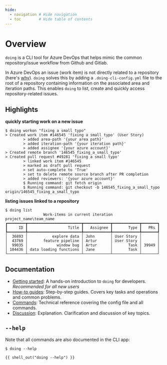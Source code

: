 ```yaml
---
hide:
  - navigation # Hide navigation
  - toc        # Hide table of contents
---
```


# Overview

`doing` is a CLI tool for Azure DevOps that helps mimic the common repository/issue workflow from Github and Gitlab.

In Azure DevOps an issue (work item) is not directly related to a repository (here's [why](discussion/oneproject_setup.md)). `doing` solves this by adding a `.doing-cli-config.yml` file to the root of a repository containing information on the associated area and iteration paths. This enables `doing` to list, create and quickly access repository-related issues.

## Highlights

**quickly starting work on a new issue**

<div class="termy termy-small">

```console
$ doing workon "fixing a small typo"
> Created work item #146545 'fixing a small typo' (User Story)
        > added area-path '{your area path}'
        > added iteration-path '{your iteration path}'
        > added assignee '{your azure account}'
> Created remote branch '146545_fixing_a_small_typo'
> Created pull request #49281 'fixing a small typo'
        > linked work item #146545
        > marked as draft pull request
        > set auto-complete to 'True'
        > set to delete remote source branch after PR completion
        > added reviewers: '{your azure account}'
        $ Running command: git fetch origin
        $ Running command: git checkout -b 146545_fixing_a_small_typo origin/146545_fixing_a_small_typo
```

</div>

**listing issues linked to a repository**

<div class="termy termy-small">

```console
$ doing list
                 Work-items in current iteration project_name\team_name                  
┏━━━━━━━━┳━━━━━━━━━━━━━━━━━━━━━━━━┳━━━━━━━━━━━━┳━━━━━━━━━━━━┳━━━━━━━┓
┃     ID ┃                  Title ┃   Assignee ┃       Type ┃   PRs ┃
┡━━━━━━━━╇━━━━━━━━━━━━━━━━━━━━━━━━╇━━━━━━━━━━━━╇━━━━━━━━━━━━╇━━━━━━━┩
│  36893 │           explore data │ John       │ User Story │       │
│  43769 │       feature pipeline │ Artur      │ User Story │       │
│  99035 │             window bug │ Artur      │       Task │ 39949 │
│ 104436 │ data loading functions │ Jane       │       Task │       │
└────────┴────────────────────────┴────────────┴────────────┴───────┘
```

</div>

## Documentation

- [Getting started](get_started/install.md): A hands-on introduction to `doing` for developers. *Recommended for all new users*
- [How-to guides](howto/workflow_new_item.md): Step-by-step guides. Covers key tasks and operations and common problems.
- [Commands](reference/config_file.md): Technical reference covering the config file and all commands.
- [Discussion](discussion/oneproject_setup.md): Explanation. Clarification and discussion of key topics.

## `--help`

Note that all commands are also documented in the CLI app:

<div class="termy">

```console
$ doing --help

{{ shell_out("doing --help") }}
```

</div>

